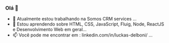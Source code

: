 ### Olá 👋

- 🔭 Atualmente estou trabalhando na Somos CRM services  ...
- 🌱 Estou aprendendo sobre HTML, CSS, JavaScript, Fluig, Node, ReactJS e Desenvolvimento Web em geral...
- 📫 Você pode me encontrar em : linkedin.com/in/luckas-delboni/ ...


